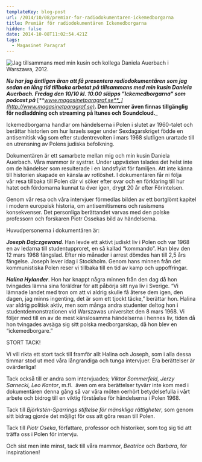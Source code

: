 ```yaml
---
templateKey: blog-post
url: /2014/10/08/premiar-for-radiodokumentaren-ickemedborgarna
title: Premiär för radiodokumentären Ickemedborgarna
hidden: false
date: 2014-10-08T11:02:54.421Z
tags:
  - Magasinet Paragraf
---
```

![](/uploads/vi.jpg 'Jag tillsammans med min kusin och kollega Daniela Auerbach i Warszawa, 2012.')

***Nu har jag äntligen äran att få presentera radiodokumentären som jag sedan en lång tid tillbaka arbetat på tillsammans med min kusin Daniela Auerbach. Fredag den 10/10 kl. 10.00 släpps "Ickemedborgarna" som podcast på*** [_**www.magasinetparagraf.se**_](http://www.magasinetparagraf.se)_**. Den kommer även finnas tillgänglig för nedladdning och streaming på Itunes och Soundcloud.**_

Ickemedborgarna handlar om händelserna i Polen i slutet av 1960-talet och berättar historien om hur Israels seger under Sexdagarskriget födde en antisemitisk våg som efter studentrevolten i mars 1968 slutligen urartade till en utrensning av Polens judiska befolkning.

Dokumentären är ett samarbete mellan mig och min kusin Daniela Auerbach. Våra mammor är systrar. Under uppväxten talades det helst inte om de händelser som resulterade i en landsflykt för familjen. Att inte känna till historien skapade en känsla av rotlöshet. I dokumentären får ni följa vår resa tillbaka till Polen där vi söker efter svar och en förklaring till hur hatet och fördomarna kunnat ta över igen, drygt 20 år efter Förintelsen.

Genom vår resa och våra intervjuer förmedlas bilden av ett bortglömt kapitel i modern europeisk historia, om antisemitismens och rasismens konsekvenser. Det personliga berättandet varvas med den polske professorn och forskaren Piotr Ossekas bild av händelserna.

Huvudpersonerna i dokumentären är:

_**Joseph Dajczgewand**_. Han levde ett aktivt judiskt liv i Polen och var 1968 en av ledarna till studentupproret, en så kallad “kommando”. Han blev den 12 mars 1968 fängslad. Efter nio månader i arrest dömdes han till 2,5 års fängelse. Joseph lever idag i Stockholm. Genom hans minnen från det kommunistiska Polen reser vi tillbaka till en tid av kamp och uppoffringar.

_**Halina Hylander**_. Hon har knappt några minnen från den dag då hon tvingades lämna sina föräldrar för att påbörja sitt nya liv i Sverige. “Vi lämnade landet med tron om att vi aldrig skulle få återse dem igen, den dagen, jag minns ingenting, det är som ett tjockt täcke,” berättar hon. Halina var aldrig politisk aktiv, men som många andra studenter deltog hon i studentdemonstrationen vid Warszawas universitet den 8 mars 1968. Vi följer med till en av de mest känslosamma händelserna i hennes liv, tiden då hon tvingades avsäga sig sitt polska medborgarskap, då hon blev en “ickemedborgare.”

STORT TACK!

Vi vill rikta ett stort tack till framför allt Halina och Joseph, som i alla dessa timmar stod ut med våra långrandiga och tunga intervjuer. Era berättelser är ovärderliga!

Tack också till er andra som intervjuades; *Viktor Sommerfeld, Jerzy Sarnecki, Leo Kantor*, m.fl.  även om era berättelser tyvärr inte kom med i dokumentären denna gång så var våra möten oerhört betydelsefulla i vårt arbete och bidrog till en viktig förståelse för händelserna i Polen 1968.

Tack till *Björkstén-Sparrings stiftelse för mänskliga rättigheter*, som genom sitt bidrag gjorde det möjligt för oss att göra resan till Polen.

Tack till _Piotr Oseka_, författare, professor och historiker, som tog sig tid att träffa oss i Polen för intervju.

Och sist men inte minst, tack till våra mammor, _Beatrice_ och _Barbara_, för inspirationen!
